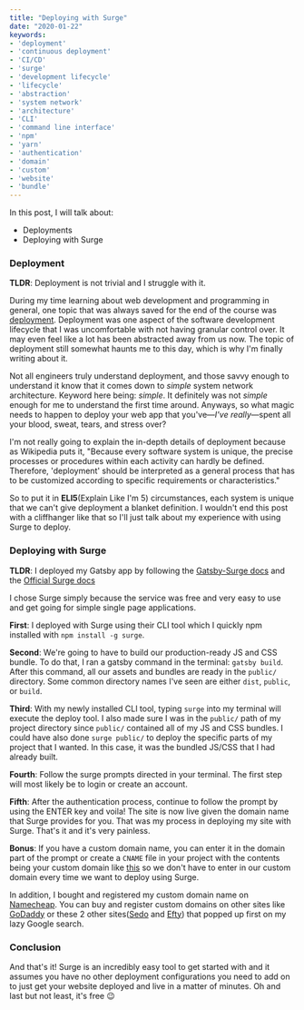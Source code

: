 ```yaml
---
title: "Deploying with Surge"
date: "2020-01-22"
keywords:
- 'deployment'
- 'continuous deployment'
- 'CI/CD'
- 'surge'
- 'development lifecycle'
- 'lifecycle'
- 'abstraction'
- 'system network'
- 'architecture'
- 'CLI'
- 'command line interface'
- 'npm'
- 'yarn'
- 'authentication'
- 'domain'
- 'custom'
- 'website'
- 'bundle'
---
```


In this post, I will talk about:

* Deployments
* Deploying with Surge

### Deployment

__TLDR__: Deployment is not trivial and I struggle with it.

During my time learning about web development and programming in general, one topic that was always saved for the end of the course was [deployment](https://en.wikipedia.org/wiki/Software_deployment). Deployment was one aspect of the software development lifecycle that I was uncomfortable with not having granular control over. It may even feel like a lot has been abstracted away from us now. The topic of deployment still somewhat haunts me to this day, which is why I'm finally writing about it.

Not all engineers truly understand deployment, and those savvy enough to understand it know that it comes down to _simple_ system network architecture. Keyword here being: _simple_. It definitely was not _simple_ enough for me to understand the first time around.
Anyways, so what magic needs to happen to deploy your web app that you've—_I've really_—spent all your blood, sweat, tears, and stress over?

I'm not really going to explain the in-depth details of deployment because as Wikipedia puts it, "Because every software system is unique, the precise processes or procedures within each activity can hardly be defined. Therefore, 'deployment' should be interpreted as a general process that has to be customized according to specific requirements or characteristics."

So to put it in __ELI5__(Explain Like I'm 5) circumstances, each system is unique that we can't give deployment a blanket definition. I wouldn't end this post with a cliffhanger like that so I'll just talk about my experience with using Surge to deploy.

### Deploying with Surge

__TLDR__: I deployed my Gatsby app by following the [Gatsby-Surge docs](https://www.gatsbyjs.org/docs/deploying-to-surge/) and the [Official Surge docs](https://surge.sh/)

I chose Surge simply because the service was free and very easy to use and get going for simple single page applications.

__First__: I deployed with Surge using their CLI tool which I quickly npm installed with `npm install -g surge`.

__Second__: We're going to have to build our production-ready JS and CSS bundle. To do that, I ran a gatsby command in the terminal: `gatsby build`. After this command, all our assets and bundles are ready in the `public/` directory. Some common directory names I've seen are either `dist`, `public`, or `build`.

__Third__: With my newly installed CLI tool, typing `surge` into my terminal will execute the deploy tool. I also made sure I was in the `public/` path of my project directory since `public/` contained all of my JS and CSS bundles. I could have also done `surge public/` to deploy the specific parts of my project that I wanted. In this case, it was the bundled JS/CSS that I had already built.

__Fourth__: Follow the surge prompts directed in your terminal. The first step will most likely be to login or create an account.

__Fifth__: After the authentication process, continue to follow the prompt by using the ENTER key and voila! The site is now live given the domain name that Surge provides for you. That was my process in deploying my site with Surge. That's it and it's very painless.

__Bonus__: If you have a custom domain name, you can enter it in the domain part of the prompt or create a `CNAME` file in your project with the contents being your custom domain like [this](https://github.com/klammm/all-things-random/blob/master/CNAME) so we don't have to enter in our custom domain every time we want to deploy using Surge.

In addition, I bought and registered my custom domain name on [Namecheap](https://www.namecheap.com/). You can buy and register custom domains on other sites like [GoDaddy](https://www.godaddy.com/) or these 2 other sites([Sedo](https://sedo.com/us/) and [Efty](https://www.efty.com/)) that popped up first on my lazy Google search.

### Conclusion

And that's it! Surge is an incredibly easy tool to get started with and it assumes you have no other deployment configurations you need to add on to just get your website deployed and live in a matter of minutes. Oh and last but not least, it's free 😉
